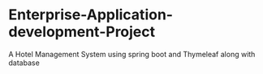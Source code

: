 # Enterprise-Application-development-Project
A Hotel Management System using spring boot and Thymeleaf along with database
